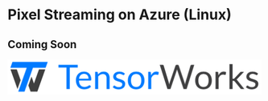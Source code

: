 # Pixel Streaming on Azure (Linux)

## Coming Soon

[![TensorWorks Logo](../Logo/logo.svg)](https://tensorworks.com.au/)